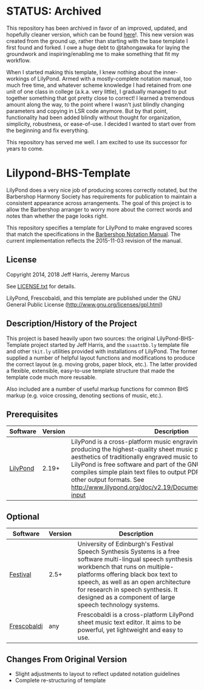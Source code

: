 # STATUS: Archived
This repository has been archived in favor of an improved, updated, and hopefully cleaner version, which can be found [here][6]!. This new version was created from the ground up, rather than starting with the base template I first found and forked. I owe a huge debt to @tahongawaka for laying the groundwork and inspiring/enabling me to make something that fit my workflow.

When I started making this template, I knew nothing about the inner-workings of LilyPond. Armed with a mostly-complete notation manual, too much free time, and whatever scheme knowledge I had retained from one unit of one class in college (a.k.a. very little), I gradually managed to put together something that got pretty close to correct! I learned a tremendous amount along the way, to the point where I wasn't just blindly changing parameters and copying in LSR code anymore. But by that point, functionality had been added blindly without thought for organization, simplicity, robustness, or ease-of-use. I decided I wanted to start over from the beginning and fix everything.

This repository has served me well. I am excited to use its successor for years to come.

# Lilypond-BHS-Template
LilyPond does a very nice job of producing scores correctly notated, but the Barbershop Harmony Society has requirements for publication to maintain a consistent appearance across arrangements. The goal of this project is to allow the Barbershop arranger to worry more about the correct words and notes than whether the page looks right.

This repository specifies a template for LilyPond to make engraved scores that match the specifications in the [Barbershop Notation Manual][1]. The current implementation reflects the 2015-11-03 revision of the manual.

<!-- TODO: Copy over the source code for Shine On, Harvest Moon and include it as an example. Be sure to assign credit to Jeff Harris for the majority of the work. -->
<!-- As an example, this template comes with Shine On, Harvest Moon. The goal of this template is to make LilyPond's output of Shine On, Harvest Moon match that of Shine On Harvest Moon as shown in the Barbershop Notation Manual. -->

## License
Copyright 2014, 2018 Jeff Harris, Jeremy Marcus

See [LICENSE.txt][2] for details.

LilyPond, Frescobaldi, and this template are published under the GNU General Public License (http://www.gnu.org/licenses/gpl.html)

## Description/History of the Project
This project is based heavily upon two sources: the original LilyPond-BHS-Template project started by Jeff Harris, and the `ssaattbb.ly` template file and other `tkit.ly` utilities provided with installations of LilyPond. The former supplied a number of helpful layout functions and modifications to produce the correct layout (e.g. moving grobs, paper block, etc.). The latter provided a flexible, extensible, easy-to-use template structure that made the template code much more reusable.

Also included are a number of useful markup functions for common BHS markup (e.g. voice crossing, denoting sections of music, etc.).

<!-- TODO: Come back and update this once the example and tutorial documentation is in place. -->
<!-- For details on how to use this template, see REDACTED or REDACTED. -->

## Prerequisites
| Software | Version | Description |
| -------- | ------- | ----------- |
| [LilyPond][3] | 2.19+ | LilyPond is a cross-platform music engraving program, devoted to producing the highest-quality sheet music possible. It brings the aesthetics of traditionally engraved music to computer printouts. LilyPond is free software and part of the GNU Project. LilyPond compiles simple plain text files to output PDF and MIDI files, among other output formats. See http://www.lilypond.org/doc/v2.19/Documentation/learning/entering-input |

## Optional
| Software | Version | Description |
| -------- | ------- | ----------- |
| [Festival][4] | 2.5+ | University of Edinburgh's Festival Speech Synthesis Systems is a free software multi-lingual speech synthesis workbench that runs on multiple-platforms offering black box text to speech, as well as an open architecture for research in speech synthesis. It designed as a component of large speech technology systems. |
| [Frescobaldi][5] | any | Frescobaldi is a cross-platform LilyPond sheet music text editor. It aims to be powerful, yet lightweight and easy to use. |

## Changes From Original Version
* Slight adjustments to layout to reflect updated notation guidelines
* Complete re-structuring of template

[1]: http://www.barbershop.org/files/documents/getandmakemusic/Barbershop%20Notation%20Manual.pdf
[2]: ./LICENSE.txt
[3]: http://lilypond.org
[4]: http://festvox.org/festival/
[5]: http://frescobaldi.org
[6]: https://github.com/thekugelmeister/lilypond-bhs
